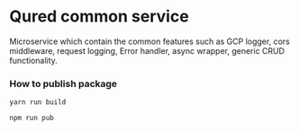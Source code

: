 # Qured common service
Microservice which contain the common features such as GCP logger, cors middleware, request logging, Error handler, async wrapper, generic CRUD functionality.

### How to publish package

`yarn run build`

`npm run pub`
